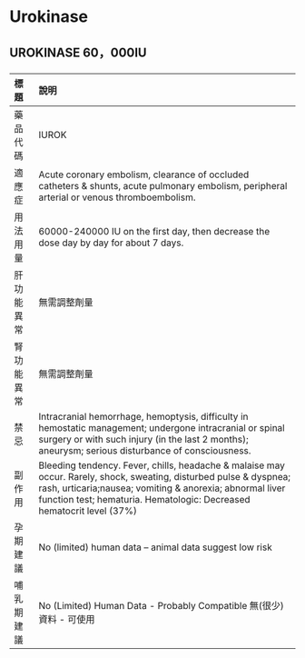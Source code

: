 # Urokinase

## UROKINASE 60，000IU

##### 

| 標題       | 說明                                                                                                                                                                                                                                                    |
|:-----------|:--------------------------------------------------------------------------------------------------------------------------------------------------------------------------------------------------------------------------------------------------------|
| 藥品代碼   | IUROK                                                                                                                                                                                                                                                   |
| 適應症     | Acute coronary embolism, clearance of occluded catheters & shunts, acute pulmonary embolism, peripheral arterial or venous thromboembolism.                                                                                                             |
| 用法用量   | 60000-240000 IU on the first day, then decrease the dose day by day for about 7 days.                                                                                                                                                                   |
| 肝功能異常 | 無需調整劑量                                                                                                                                                                                                                                            |
| 腎功能異常 | 無需調整劑量                                                                                                                                                                                                                                            |
| 禁忌       | Intracranial hemorrhage, hemoptysis, difficulty in hemostatic management; undergone intracranial or spinal surgery or with such injury (in the last 2 months); aneurysm; serious disturbance of consciousness.                                          |
| 副作用     | Bleeding tendency. Fever, chills, headache & malaise may occur. Rarely, shock, sweating, disturbed pulse & dyspnea; rash, urticaria;nausea; vomiting & anorexia; abnormal liver function test; hematuria. Hematologic: Decreased hematocrit level (37%) |
| 孕期建議   | No (limited) human data – animal data suggest low risk                                                                                                                                                                                                  |
| 哺乳期建議 | No (Limited) Human Data - Probably Compatible 無(很少)資料 - 可使用                                                                                                                                                                                     |

